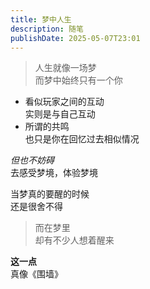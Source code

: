 ```yaml
---
title: 梦中人生
description: 随笔
publishDate: 2025-05-07T23:01
---
```



> 人生就像一场梦  
> 而梦中始终只有一个你

- 看似玩家之间的互动  
  实则是与自己互动
- 所谓的共鸣  
  也只是你在回忆过去相似情况

*但也不妨碍*  
去感受梦境，体验梦境  

当梦真的要醒的时候  
还是很舍不得  

> 而在梦里  
> 却有不少人想着醒来  

**这一点**  
真像《围墙》

